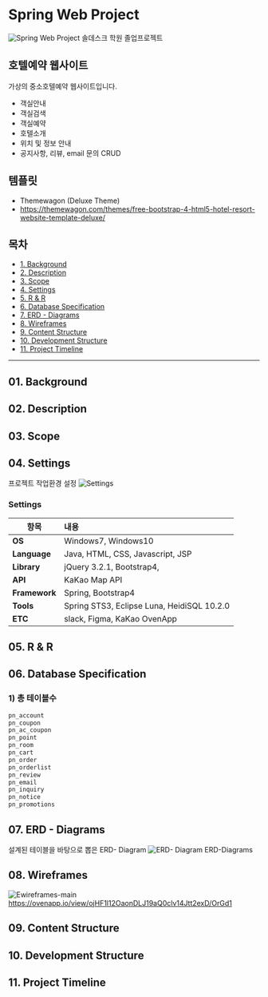 # Spring Web Project
![Spring Web Project](https://github.com/khe0124/PineTree_Hotel/blob/master/ppt/main.JPG?raw=true)
솔데스크 학원 졸업프로젝트

## 호텔예약 웹사이트
가상의 중소호텔예약 웹사이트입니다.
- 객실안내
- 객실검색
- 객실예약
- 호텔소개
- 위치 및 정보 안내
- 공지사항, 리뷰, email 문의 CRUD

## 템플릿
- Themewagon (Deluxe Theme)
- https://themewagon.com/themes/free-bootstrap-4-html5-hotel-resort-website-template-deluxe/


## 목차
- <a href="#01-background">1. Background</a>
- <a href="#02-description">2. Description</a>
- <a href="#03-scope">3. Scope</a>
- <a href="#04-settings">4. Settings</a>
- <a href="#05-r--r">5. R & R</a>
- <a href="#06-database-specification">6. Database Specification</a>
- <a href="#07-erd---diagrams">7. ERD - Diagrams</a>
- <a href="#08-wireframes">8. Wireframes</a>
- <a href="#09-content-structure">9. Content Structure</a>
- <a href="#10-development-structure">10. Development Structure</a>
- <a href="#11-project-timeline">11. Project Timeline</a>

<hr>

## 01. Background
## 02. Description
## 03. Scope
## 04. Settings
프로젝트 작업환경 설정
![Settings](https://github.com/khe0124/PineTree_Hotel/blob/master/ppt/settings.JPG?raw=true)

### Settings
항목 | 내용
---|:---
**OS** | Windows7, Windows10 | 
**Language** | Java, HTML, CSS, Javascript, JSP |
**Library** | jQuery 3.2.1, Bootstrap4,  |
**API** | KaKao Map API |
**Framework** | Spring, Bootstrap4 |
**Tools** | Spring STS3, Eclipse Luna, HeidiSQL 10.2.0 |
**ETC** | slack, Figma, KaKao OvenApp |

## 05. R & R
## 06. Database Specification
### 1) 총 테이블수
```sql
pn_account
pn_coupon
pn_ac_coupon
pn_point
pn_room
pn_cart
pn_order
pn_orderlist
pn_review
pn_email
pn_inquiry
pn_notice
pn_promotions
```
## 07. ERD - Diagrams
설계된 테이블을 바탕으로 뽑은 ERD- Diagram
![ERD- Diagram](https://github.com/khe0124/PineTree_Hotel/blob/master/ppt/erd.JPG?raw=true)
ERD-Diagrams
## 08. Wireframes
![Ewireframes-main](https://github.com/khe0124/PineTree_Hotel/blob/master/ppt/pt_main.PNG?raw=true)
https://ovenapp.io/view/ojHF1l12OaonDLJ19aQ0clv14Jtt2exD/OrGd1
## 09. Content Structure
## 10. Development Structure
## 11. Project Timeline

 <br>
